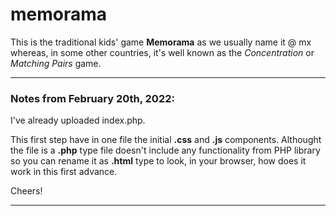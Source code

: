 # memorama
This is the traditional kids' game <b>Memorama</b> as we usually name it @ mx whereas, in some other countries, it's well known as the <i>Concentration</i> or <i>Matching Pairs</i> game.

<hr>

<h3>Notes from February 20th, 2022:</h3>

I've already uploaded index.php.

This first step have in one file the initial <b>.css</b> and <b>.js</b> components. Althought the file is a <b>.php</b> type file doesn't include any functionality from PHP library so you can rename it as <b>.html</b> type to look, in your browser, how does it work in this first advance. 
 
Cheers!

<hr>
